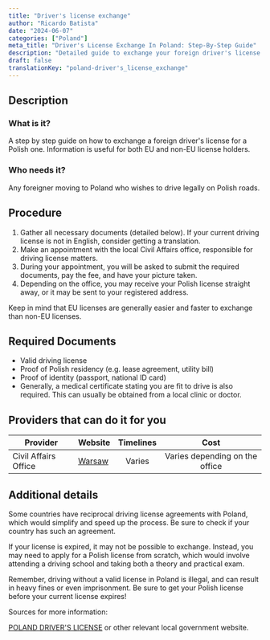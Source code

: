 ```yaml
---
title: "Driver's license exchange"
author: "Ricardo Batista"
date: "2024-06-07"
categories: ["Poland"]
meta_title: "Driver's License Exchange In Poland: Step-By-Step Guide"
description: "Detailed guide to exchange your foreign driver's license in Poland"
draft: false
translationKey: "poland-driver's_license_exchange"
---
```


## Description
### What is it?
A step by step guide on how to exchange a foreign driver's license for a Polish one. Information is useful for both EU and non-EU license holders. 

### Who needs it?
Any foreigner moving to Poland who wishes to drive legally on Polish roads.

## Procedure

1. Gather all necessary documents (detailed below). If your current driving license is not in English, consider getting a translation.
2. Make an appointment with the local Civil Affairs office, responsible for driving license matters.
3. During your appointment, you will be asked to submit the required documents, pay the fee, and have your picture taken.
4. Depending on the office, you may receive your Polish license straight away, or it may be sent to your registered address.

Keep in mind that EU licenses are generally easier and faster to exchange than non-EU licenses.

## Required Documents

- Valid driving license
- Proof of Polish residency (e.g. lease agreement, utility bill)
- Proof of identity (passport, national ID card)
- Generally, a medical certificate stating you are fit to drive is also required. This can usually be obtained from a local clinic or doctor.

## Providers that can do it for you

| Provider        |     Website     |     Timelines    |       Cost      |
| --------------- | --------------- |  :-------------: | :-------------: |
| Civil Affairs Office      |  [Warsaw](http://www.um.warszawa.pl/)  |      Varies      |        Varies depending on the office       |

## Additional details
Some countries have reciprocal driving license agreements with Poland, which would simplify and speed up the process. Be sure to check if your country has such an agreement. 

If your license is expired, it may not be possible to exchange. Instead, you may need to apply for a Polish license from scratch, which would involve attending a driving school and taking both a theory and practical exam.

Remember, driving without a valid license in Poland is illegal, and can result in heavy fines or even imprisonment. Be sure to get your Polish license before your current license expires! 

Sources for more information:

[POLAND DRIVER'S LICENSE](http://www.rightservice.gov.lb/rightservice/Pages/RSHome.aspx?langId=1) or other relevant local government website.